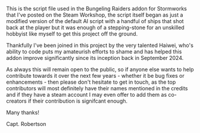 This is the script file used in the Bungeling Raiders addon for Stormworks that I've posted on the Steam Workshop, the script itself began as just a modified version of the default AI script with a handful of ships that shot back at the player but it was enough of a stepping-stone for an unskilled hobbyist like myself to get this project off the ground. 

Thankfully I've been joined in this project by the very talented Haiwei, who's ability to code puts my amateurish efforts to shame and has helped this addon improve significantly since its inception back in September 2024.

As always this will remain open to the public, so if anyone else wants to help contribute towards it over the next few years - whether it be bug fixes or enhancements - then please don't hesitate to get in touch, as the top contributors will most definitely have their names mentioned in the credits and if they have a steam account I may even offer to add them as co-creators if their contribution is signifcant enough.

Many thanks!


Capt. Robertson
